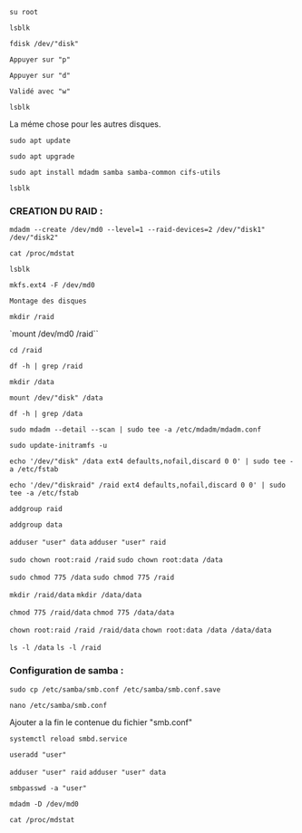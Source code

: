 `su root`

`lsblk`

`fdisk /dev/"disk"`

`Appuyer sur "p"`

`Appuyer sur "d"`

`Validé avec "w"`

`lsblk`

La méme chose pour les autres disques.

`sudo apt update`

`sudo apt upgrade`

`sudo apt install mdadm samba samba-common cifs-utils`

`lsblk`

### CREATION DU RAID :

`mdadm --create /dev/md0 --level=1 --raid-devices=2 /dev/"disk1" /dev/"disk2"`

`cat /proc/mdstat`

`lsblk`

`mkfs.ext4 -F /dev/md0`

`Montage des disques`

`mkdir /raid`

`mount /dev/md0 /raid``

`cd /raid`

`df -h | grep /raid`

`mkdir /data`

`mount /dev/"disk" /data`

`df -h | grep /data`

`sudo mdadm --detail --scan | sudo tee -a /etc/mdadm/mdadm.conf`

`sudo update-initramfs -u`

`echo '/dev/"disk" /data ext4 defaults,nofail,discard 0 0' | sudo tee -a /etc/fstab`

`echo '/dev/"diskraid" /raid ext4 defaults,nofail,discard 0 0' | sudo tee -a /etc/fstab`

`addgroup raid`

`addgroup data`

`adduser "user" data`
`adduser "user" raid`

`sudo chown root:raid /raid`
`sudo chown root:data /data`

`sudo chmod 775 /data`
`sudo chmod 775 /raid`

`mkdir /raid/data`
`mkdir /data/data`

`chmod 775 /raid/data`
`chmod 775 /data/data`

`chown root:raid /raid /raid/data`
`chown root:data /data /data/data`

`ls -l /data`
`ls -l /raid`

### Configuration de samba : 

`sudo cp /etc/samba/smb.conf /etc/samba/smb.conf.save`

`nano /etc/samba/smb.conf`

Ajouter a la fin le contenue du fichier "smb.conf"

`systemctl reload smbd.service`

`useradd "user"`

`adduser "user" raid`
`adduser "user" data`

`smbpasswd -a "user"`

`mdadm -D /dev/md0`

`cat /proc/mdstat`
